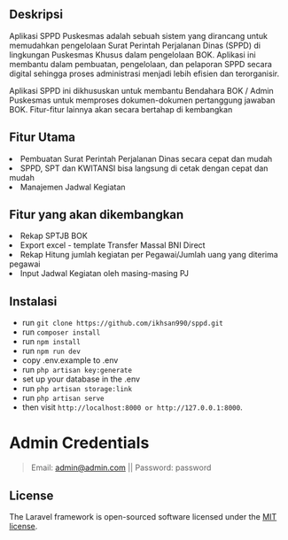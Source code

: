 ## Deskripsi

Aplikasi SPPD Puskesmas adalah sebuah sistem yang dirancang untuk memudahkan pengelolaan Surat Perintah Perjalanan Dinas (SPPD) di lingkungan Puskesmas Khusus dalam pengelolaan BOK. Aplikasi ini membantu dalam pembuatan, pengelolaan, dan pelaporan SPPD secara digital sehingga proses administrasi menjadi lebih efisien dan terorganisir.

Aplikasi SPPD ini dikhususkan untuk membantu Bendahara BOK / Admin Puskesmas untuk memproses dokumen-dokumen pertanggung jawaban BOK. Fitur-fitur lainnya akan secara bertahap di kembangkan

## Fitur Utama

<li>Pembuatan Surat Perintah Perjalanan Dinas secara cepat dan mudah</li>
<li>SPPD, SPT dan KWITANSI bisa langsung di cetak dengan cepat dan mudah</li>
<li>Manajemen Jadwal Kegiatan</li>

## Fitur yang akan dikembangkan
<li>Rekap SPTJB BOK</li>
<li>Export excel - template Transfer Massal BNI Direct</li>
<li>Rekap Hitung jumlah kegiatan per Pegawai/Jumlah uang yang diterima pegawai</li>
<li>Input Jadwal Kegiatan oleh masing-masing PJ</li>

## Instalasi
- run `` git clone https://github.com/ikhsan990/sppd.git ``
- run ``composer install `` 
- run `` npm install ``
- run ``npm run dev``
- copy .env.example to .env
- run `` php artisan key:generate ``
- set up your database in the .env
- run `` php artisan storage:link ``
- run `` php artisan serve ``
- then visit `` http://localhost:8000 or http://127.0.0.1:8000 ``.

# Admin Credentials
> Email: admin@admin.com || Password: password

## License

The Laravel framework is open-sourced software licensed under the [MIT license](https://opensource.org/licenses/MIT).
